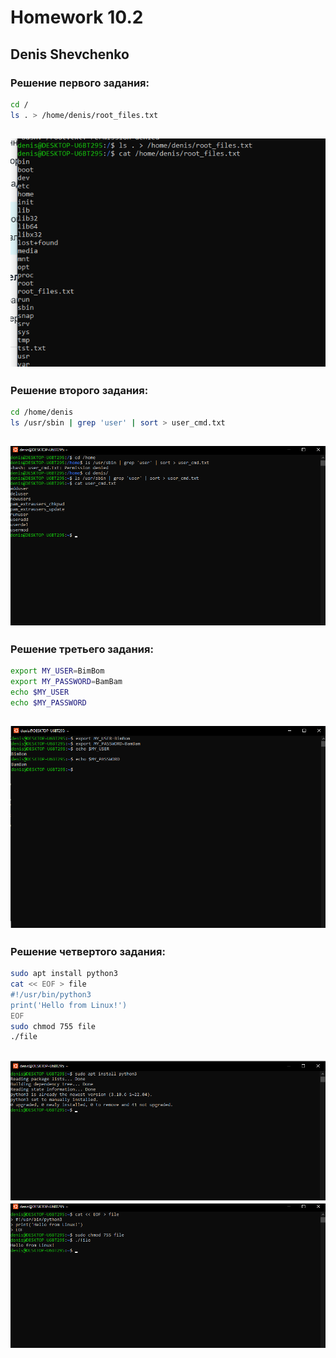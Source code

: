 # Homework 10.2
## Denis Shevchenko

### Решение первого задания:
```bash 
cd /
ls . > /home/denis/root_files.txt
```
![Первое задание](https://github.com/Denis-Shevchenko-228/Homework10.2/blob/main/assets/t1.png?raw=true)
---
### Решение второго задания:
```bash
cd /home/denis
ls /usr/sbin | grep 'user' | sort > user_cmd.txt
```
![Второе задание](https://github.com/Denis-Shevchenko-228/Homework10.2/blob/main/assets/t2.png?raw=true)
---
### Решение третьего задания:
```bash
export MY_USER=BimBom
export MY_PASSWORD=BamBam
echo $MY_USER
echo $MY_PASSWORD
```
![Третье задание](https://github.com/Denis-Shevchenko-228/Homework10.2/blob/main/assets/t3.png?raw=true)
---
### Решение четвертого задания:
```bash
sudo apt install python3
cat << EOF > file
#!/usr/bin/python3
print('Hello from Linux!')
EOF
sudo chmod 755 file
./file
```
![Четвертое задание 1](https://github.com/Denis-Shevchenko-228/Homework10.2/blob/main/assets/t4.1.png?raw=true)
![Четвертое задание 2](https://github.com/Denis-Shevchenko-228/Homework10.2/blob/main/assets/t4.2.png?raw=true)
---